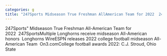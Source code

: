 ```yaml
---
categories: g
title: "247Sports Midseason True Freshman AllAmerican Team for 2022  247Sports"
---
```

247Sports" Midseason True Freshman All-American Team for 2022&nbsp;&nbsp;247SportsMultiple Longhorns receive midseason All-American honors&nbsp;&nbsp;Longhorns WireESPN releases 2022 college football midseason All-American Team&nbsp;&nbsp;On3.comCollege football awards 2022: C.J. Stroud, Ohio State 